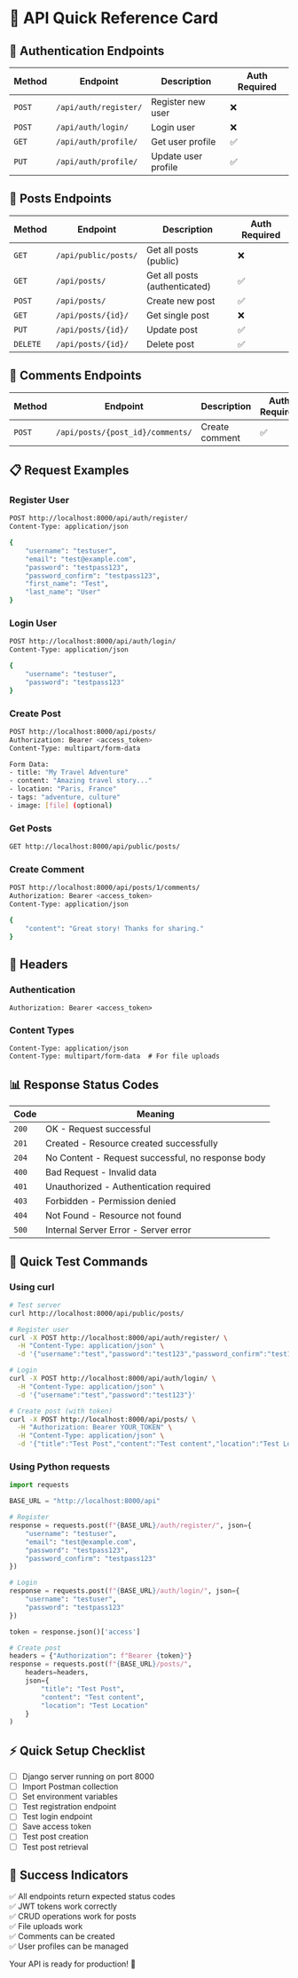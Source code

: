 # 🚀 API Quick Reference Card

## 🔐 **Authentication Endpoints**

| Method | Endpoint | Description | Auth Required |
|--------|----------|-------------|---------------|
| `POST` | `/api/auth/register/` | Register new user | ❌ |
| `POST` | `/api/auth/login/` | Login user | ❌ |
| `GET` | `/api/auth/profile/` | Get user profile | ✅ |
| `PUT` | `/api/auth/profile/` | Update user profile | ✅ |

## 📝 **Posts Endpoints**

| Method | Endpoint | Description | Auth Required |
|--------|----------|-------------|---------------|
| `GET` | `/api/public/posts/` | Get all posts (public) | ❌ |
| `GET` | `/api/posts/` | Get all posts (authenticated) | ✅ |
| `POST` | `/api/posts/` | Create new post | ✅ |
| `GET` | `/api/posts/{id}/` | Get single post | ❌ |
| `PUT` | `/api/posts/{id}/` | Update post | ✅ |
| `DELETE` | `/api/posts/{id}/` | Delete post | ✅ |

## 💬 **Comments Endpoints**

| Method | Endpoint | Description | Auth Required |
|--------|----------|-------------|---------------|
| `POST` | `/api/posts/{post_id}/comments/` | Create comment | ✅ |

## 📋 **Request Examples**

### **Register User**
```bash
POST http://localhost:8000/api/auth/register/
Content-Type: application/json

{
    "username": "testuser",
    "email": "test@example.com",
    "password": "testpass123",
    "password_confirm": "testpass123",
    "first_name": "Test",
    "last_name": "User"
}
```

### **Login User**
```bash
POST http://localhost:8000/api/auth/login/
Content-Type: application/json

{
    "username": "testuser",
    "password": "testpass123"
}
```

### **Create Post**
```bash
POST http://localhost:8000/api/posts/
Authorization: Bearer <access_token>
Content-Type: multipart/form-data

Form Data:
- title: "My Travel Adventure"
- content: "Amazing travel story..."
- location: "Paris, France"
- tags: "adventure, culture"
- image: [file] (optional)
```

### **Get Posts**
```bash
GET http://localhost:8000/api/public/posts/
```

### **Create Comment**
```bash
POST http://localhost:8000/api/posts/1/comments/
Authorization: Bearer <access_token>
Content-Type: application/json

{
    "content": "Great story! Thanks for sharing."
}
```

## 🔑 **Headers**

### **Authentication**
```
Authorization: Bearer <access_token>
```

### **Content Types**
```
Content-Type: application/json
Content-Type: multipart/form-data  # For file uploads
```

## 📊 **Response Status Codes**

| Code | Meaning |
|------|---------|
| `200` | OK - Request successful |
| `201` | Created - Resource created successfully |
| `204` | No Content - Request successful, no response body |
| `400` | Bad Request - Invalid data |
| `401` | Unauthorized - Authentication required |
| `403` | Forbidden - Permission denied |
| `404` | Not Found - Resource not found |
| `500` | Internal Server Error - Server error |

## 🎯 **Quick Test Commands**

### **Using curl**

```bash
# Test server
curl http://localhost:8000/api/public/posts/

# Register user
curl -X POST http://localhost:8000/api/auth/register/ \
  -H "Content-Type: application/json" \
  -d '{"username":"test","password":"test123","password_confirm":"test123","email":"test@test.com"}'

# Login
curl -X POST http://localhost:8000/api/auth/login/ \
  -H "Content-Type: application/json" \
  -d '{"username":"test","password":"test123"}'

# Create post (with token)
curl -X POST http://localhost:8000/api/posts/ \
  -H "Authorization: Bearer YOUR_TOKEN" \
  -H "Content-Type: application/json" \
  -d '{"title":"Test Post","content":"Test content","location":"Test Location"}'
```

### **Using Python requests**

```python
import requests

BASE_URL = "http://localhost:8000/api"

# Register
response = requests.post(f"{BASE_URL}/auth/register/", json={
    "username": "testuser",
    "email": "test@example.com",
    "password": "testpass123",
    "password_confirm": "testpass123"
})

# Login
response = requests.post(f"{BASE_URL}/auth/login/", json={
    "username": "testuser",
    "password": "testpass123"
})

token = response.json()['access']

# Create post
headers = {"Authorization": f"Bearer {token}"}
response = requests.post(f"{BASE_URL}/posts/", 
    headers=headers,
    json={
        "title": "Test Post",
        "content": "Test content",
        "location": "Test Location"
    }
)
```

## ⚡ **Quick Setup Checklist**

- [ ] Django server running on port 8000
- [ ] Import Postman collection
- [ ] Set environment variables
- [ ] Test registration endpoint
- [ ] Test login endpoint
- [ ] Save access token
- [ ] Test post creation
- [ ] Test post retrieval

## 🎉 **Success Indicators**

✅ All endpoints return expected status codes  
✅ JWT tokens work correctly  
✅ CRUD operations work for posts  
✅ File uploads work  
✅ Comments can be created  
✅ User profiles can be managed  

Your API is ready for production! 🚀
